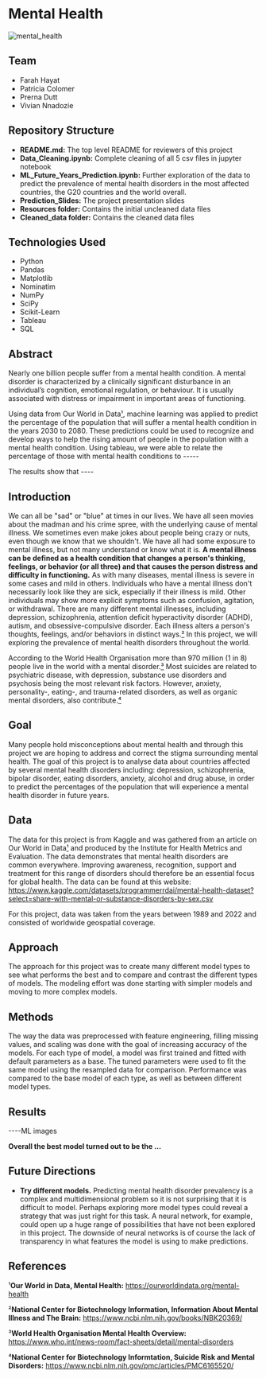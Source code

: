 # Mental Health
![mental_health](https://photographylife.com/wp-content/uploads/2016/06/Mass.jpg)

## Team

-   Farah Hayat
-   Patricia Colomer
-   Prerna Dutt
-   Vivian Nnadozie

## Repository Structure

- <b>README.md:</b> The top level README for reviewers of this project
- <b>Data_Cleaning.ipynb:</b> Complete cleaning of all 5 csv files in jupyter notebook
- <b>ML_Future_Years_Prediction.ipynb:</b> Further exploration of the data to predict the prevalence of mental health disorders in the most affected countries, the G20 countries and the world overall.
- <b>Prediction_Slides:</b> The project presentation slides
- <b>Resources folder:</b> Contains the initial uncleaned data files
- <b>Cleaned_data folder:</b> Contains the cleaned data files

## Technologies Used

-   Python
-   Pandas
-   Matplotlib
-   Nominatim
-   NumPy
-   SciPy
-   Scikit-Learn
-   Tableau
-   SQL

## Abstract 

Nearly one billion people suffer from a mental health condition. A mental disorder is characterized by a clinically significant disturbance in an individual’s cognition, emotional regulation, or behaviour.  It is usually associated with distress or impairment in important areas of functioning.

Using data from Our World in Data[¹](https://ourworldindata.org/mental-health), machine learning was applied to predict the percentage of the population that will suffer a mental health condition in the years 2030 to 2080. These predictions could be used to recognize and develop ways to help the rising amount of people in the population with a mental health condition. Using tableau, we were able to relate the percentage of those with mental health conditions to -----

The results show that ----


## Introduction

We can all be "sad" or "blue" at times in our lives. We have all seen movies about the madman and his crime spree, with the underlying cause of mental illness. We sometimes even make jokes about people being crazy or nuts, even though we know that we shouldn't. We have all had some exposure to mental illness, but not many understand or know what it is. **A mental illness can be defined as a health condition that changes a person's thinking, feelings, or behavior (or all three) and that causes the person distress and difficulty in functioning.** As with many diseases, mental illness is severe in some cases and mild in others. Individuals who have a mental illness don't necessarily look like they are sick, especially if their illness is mild. Other individuals may show more explicit symptoms such as confusion, agitation, or withdrawal. There are many different mental illnesses, including depression, schizophrenia, attention deficit hyperactivity disorder (ADHD), autism, and obsessive-compulsive disorder. Each illness alters a person's thoughts, feelings, and/or behaviors in distinct ways.[²](https://www.ncbi.nlm.nih.gov/books/NBK20369/) In this project, we will exploring the prevalence of mental health disorders throughout the world.

According to the World Health Organisation more than 970 million (1 in 8) people live in the world with a mental disorder.[³](https://www.who.int/news-room/fact-sheets/detail/mental-disorders) Most suicides are related to psychiatric disease, with depression, substance use disorders and psychosis being the most relevant risk factors. However, anxiety, personality-, eating-, and trauma-related disorders, as well as organic mental disorders, also contribute.[⁴](https://www.ncbi.nlm.nih.gov/pmc/articles/PMC6165520/)

## Goal

Many people hold misconceptions about mental health and through this project we are hoping to address and correct the stigma surrounding mental health.
The goal of this project is to analyse data about countries affected by several mental health disorders including: depression, schizophrenia, bipolar disorder, eating disorders, anxiety, alcohol and drug abuse, in order to predict the percentages of the population that will experience a mental health disorder in future years.

## Data

The data for this project is from Kaggle and was gathered from an article on Our World in Data[¹](https://ourworldindata.org/mental-health) and produced by the Institute for Health Metrics and Evaluation. The data demonstrates that mental health disorders are common everywhere. Improving awareness, recognition, support and treatment for this range of disorders should therefore be an essential focus for global health. 
The data can be found at this website: https://www.kaggle.com/datasets/programmerrdai/mental-health-dataset?select=share-with-mental-or-substance-disorders-by-sex.csv

For this project, data was taken from the years between 1989 and 2022 and consisted of worldwide geospatial coverage.

## Approach

The approach for this project was to create many different model types to see what performs the best and to compare and contrast the different types of models. The modeling effort was done starting with simpler models and moving to more complex models.

## Methods

The way the data was preprocessed with feature engineering, filling missing values, and scaling was done with the goal of increasing accuracy of the models. For each type of model, a model was first trained and fitted with default parameters as a base. The tuned parameters were used to fit the same model using the resampled data for comparison. Performance was compared to the base model of each type, as well as between different model types.

## Results

----ML images

**Overall the best model turned out to be the ...**

## Future Directions

- <b>Try different models.</b> Predicting mental health disorder prevalency is a complex and multidimensional problem so it is not surprising that it is difficult to model. Perhaps exploring more model types could reveal a strategy that was just right for this task. A neural network, for example, could open up a huge range of possibilities that have not been explored in this project. The downside of neural networks is of course the lack of transparency in what features the model is using to make predictions.

## References

¹**Our World in Data, Mental Health:** https://ourworldindata.org/mental-health

²**National Center for Biotechnology Information, Information About Mental Illness and The Brain:** https://www.ncbi.nlm.nih.gov/books/NBK20369/

³**World Health Organisation Mental Health Overview:** https://www.who.int/news-room/fact-sheets/detail/mental-disorders

⁴**National Center for Biotechnology Informtation, Suicide Risk and Mental Disorders:** https://www.ncbi.nlm.nih.gov/pmc/articles/PMC6165520/


